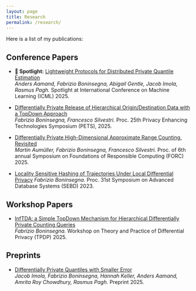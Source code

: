 ```yaml
---
layout: page
title: Research
permalink: /research/
---
```


Here is a list of my publications:

## Conference Papers

- **🌟 Spotlight:** [Lightweight Protocols for Distributed Private Quantile Estimation](https://arxiv.org/abs/2502.02990)  
  *Anders Aamand, Fabrizio Boninsegna, Abigail Gentle, Jacob Imola, Rasmus Pagh.* Spotlight at International Conference on Machine Learning (ICML) 2025.

- [Differentially Private Release of Hierarchical Origin/Destination Data with a TopDown Approach](https://arxiv.org/abs/2412.09256)  
  *Fabrizio Boninsegna, Francesco Silvestri.* Proc. 25th Privacy Enhancing Technologies Symposium (PETS), 2025.

- [Differentially Private High-Dimensional Approximate Range Counting, Revisited](https://arxiv.org/abs/2409.07187)  
  *Martin Aumüller, Fabrizio Boninsegna, Francesco Silvestri.* Proc. of 6th annual Symposium on Foundations of Responsible Computing (FORC) 2025.

- [Locality Sensitive Hashing of Trajectories Under Local Differential Privacy](https://ceur-ws.org/Vol-3478/paper56.pdf)
  *Fabrizio Boninsegna.* Proc. 31st Symposium on Advanced Database Systems (SEBD) 2023.


## Workshop Papers

- [InfTDA: a Simple TopDown Mechanism for Hierarchical Differentially Private Counting Queries](https://arxiv.org/abs/2505.05347)  
  *Fabrizio Boninsegna.* Workshop on Theory and Practice of Differential Privacy (TPDP) 2025.

## Preprints

- [Differentially Private Quantiles with Smaller Error](https://arxiv.org/abs/2505.13662)  
  *Jacob Imola, Fabrizio Boninsegna, Hannah Keller, Anders Aamand, Amrita Roy Chowdhury, Rasmus Pagh.* Preprint 2025.
